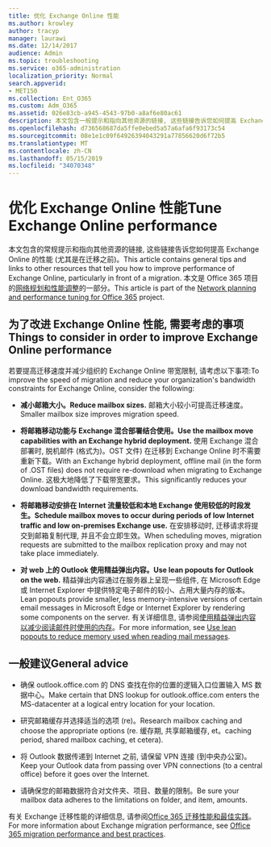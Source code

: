 ```yaml
---
title: 优化 Exchange Online 性能
ms.author: krowley
author: tracyp
manager: laurawi
ms.date: 12/14/2017
audience: Admin
ms.topic: troubleshooting
ms.service: o365-administration
localization_priority: Normal
search.appverid:
- MET150
ms.collection: Ent_O365
ms.custom: Adm_O365
ms.assetid: 026e83cb-a945-4543-97b0-a8af6e80ac61
description: 本文包含一般提示和指向其他资源的链接, 这些链接告诉您如何提高 Exchange Online 的性能。
ms.openlocfilehash: d736568687da5ffe0ebed5a57a6afa6f93173c54
ms.sourcegitcommit: 08e1e1c09f64926394043291a77856620d6f72b5
ms.translationtype: MT
ms.contentlocale: zh-CN
ms.lasthandoff: 05/15/2019
ms.locfileid: "34070348"
---
```

# <a name="tune-exchange-online-performance"></a><span data-ttu-id="6baae-103">优化 Exchange Online 性能</span><span class="sxs-lookup"><span data-stu-id="6baae-103">Tune Exchange Online performance</span></span>

<span data-ttu-id="6baae-104">本文包含的常规提示和指向其他资源的链接, 这些链接告诉您如何提高 Exchange Online 的性能 (尤其是在迁移之前)。</span><span class="sxs-lookup"><span data-stu-id="6baae-104">This article contains general tips and links to other resources that tell you how to improve performance of Exchange Online, particularly in front of a migration.</span></span> <span data-ttu-id="6baae-105">本文是 Office 365 项目的[网络规划和性能调整](https://aka.ms/tune)的一部分。</span><span class="sxs-lookup"><span data-stu-id="6baae-105">This article is part of the [Network planning and performance tuning for Office 365](https://aka.ms/tune) project.</span></span>
   
## <a name="things-to-consider-in-order-to-improve-exchange-online-performance"></a><span data-ttu-id="6baae-106">为了改进 Exchange Online 性能, 需要考虑的事项</span><span class="sxs-lookup"><span data-stu-id="6baae-106">Things to consider in order to improve Exchange Online performance</span></span>

<span data-ttu-id="6baae-107">若要提高迁移速度并减少组织的 Exchange Online 带宽限制, 请考虑以下事项:</span><span class="sxs-lookup"><span data-stu-id="6baae-107">To improve the speed of migration and reduce your organization's bandwidth constraints for Exchange Online, consider the following:</span></span>
  
- <span data-ttu-id="6baae-108">**减小邮箱大小。**</span><span class="sxs-lookup"><span data-stu-id="6baae-108">**Reduce mailbox sizes.**</span></span> <span data-ttu-id="6baae-109">邮箱大小较小可提高迁移速度。</span><span class="sxs-lookup"><span data-stu-id="6baae-109">Smaller mailbox size improves migration speed.</span></span> 
    
- <span data-ttu-id="6baae-110">**将邮箱移动功能与 Exchange 混合部署结合使用。**</span><span class="sxs-lookup"><span data-stu-id="6baae-110">**Use the mailbox move capabilities with an Exchange hybrid deployment.**</span></span> <span data-ttu-id="6baae-111">使用 Exchange 混合部署时, 脱机邮件 (格式为)。OST 文件) 在迁移到 Exchange Online 时不需要重新下载。</span><span class="sxs-lookup"><span data-stu-id="6baae-111">With an Exchange hybrid deployment, offline mail (in the form of .OST files) does not require re-download when migrating to Exchange Online.</span></span> <span data-ttu-id="6baae-112">这极大地降低了下载带宽要求。</span><span class="sxs-lookup"><span data-stu-id="6baae-112">This significantly reduces your download bandwidth requirements.</span></span> 
    
- <span data-ttu-id="6baae-113">**将邮箱移动安排在 Internet 流量较低和本地 Exchange 使用较低的时段发生。**</span><span class="sxs-lookup"><span data-stu-id="6baae-113">**Schedule mailbox moves to occur during periods of low Internet traffic and low on-premises Exchange use.**</span></span> <span data-ttu-id="6baae-114">在安排移动时, 迁移请求将提交到邮箱复制代理, 并且不会立即生效。</span><span class="sxs-lookup"><span data-stu-id="6baae-114">When scheduling moves, migration requests are submitted to the mailbox replication proxy and may not take place immediately.</span></span> 
    
- <span data-ttu-id="6baae-115">**对 web 上的 Outlook 使用精益弹出内容。**</span><span class="sxs-lookup"><span data-stu-id="6baae-115">**Use lean popouts for Outlook on the web.**</span></span> <span data-ttu-id="6baae-116">精益弹出内容通过在服务器上呈现一些组件, 在 Microsoft Edge 或 Internet Explorer 中提供特定电子邮件的较小、占用大量内存的版本。</span><span class="sxs-lookup"><span data-stu-id="6baae-116">Lean popouts provide smaller, less memory-intensive versions of certain email messages in Microsoft Edge or Internet Explorer by rendering some components on the server.</span></span> <span data-ttu-id="6baae-117">有关详细信息, 请参阅[使用精益弹出内容以减少阅读邮件时使用的内存](https://support.office.com/article/a6d6ba01-2562-4c3d-a8f1-78748dd506cf)。</span><span class="sxs-lookup"><span data-stu-id="6baae-117">For more information, see [Use lean popouts to reduce memory used when reading mail messages](https://support.office.com/article/a6d6ba01-2562-4c3d-a8f1-78748dd506cf).</span></span>


## <a name="general-advice"></a><span data-ttu-id="6baae-118">一般建议</span><span class="sxs-lookup"><span data-stu-id="6baae-118">General advice</span></span>

- <span data-ttu-id="6baae-119">确保 outlook.office.com 的 DNS 查找在你的位置的逻辑入口位置输入 MS 数据中心。</span><span class="sxs-lookup"><span data-stu-id="6baae-119">Make certain that DNS lookup for outlook.office.com enters the MS-datacenter at a logical entry location for your location.</span></span>

- <span data-ttu-id="6baae-120">研究邮箱缓存并选择适当的选项 (re)。</span><span class="sxs-lookup"><span data-stu-id="6baae-120">Research mailbox caching and choose the appropriate options (re.</span></span> <span data-ttu-id="6baae-121">缓存期, 共享邮箱缓存, et。</span><span class="sxs-lookup"><span data-stu-id="6baae-121">caching period, shared mailbox caching, et cetera).</span></span>

- <span data-ttu-id="6baae-122">将 Outlook 数据传递到 Internet 之前, 请保留 VPN 连接 (到中央办公室)。</span><span class="sxs-lookup"><span data-stu-id="6baae-122">Keep your Outlook data from passing over VPN connections (to a central office) before it goes over the Internet.</span></span>

- <span data-ttu-id="6baae-123">请确保您的邮箱数据符合对文件夹、项目、数量的限制。</span><span class="sxs-lookup"><span data-stu-id="6baae-123">Be sure your mailbox data adheres to the limitations on folder, and item, amounts.</span></span>
    
<span data-ttu-id="6baae-124">有关 Exchange 迁移性能的详细信息, 请参阅[Office 365 迁移性能和最佳实践](https://support.office.com/article/d9acb371-fd6c-4c14-aa8e-db5cbe39aa57)。</span><span class="sxs-lookup"><span data-stu-id="6baae-124">For more information about Exchange migration performance, see [Office 365 migration performance and best practices](https://support.office.com/article/d9acb371-fd6c-4c14-aa8e-db5cbe39aa57).</span></span>
  

